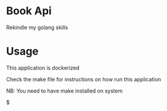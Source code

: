 # Book Api

Rekindle my golang skills

# Usage

This application is dockerized

Check the make file for instructions on how run this application

NB: You need to have make installed on system

$
